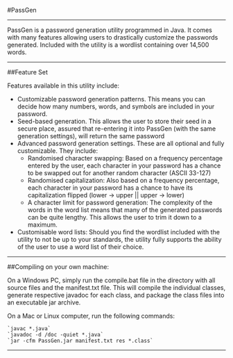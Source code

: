 #PassGen
- - -

PassGen is a password generation utility programmed in Java. It comes with many features allowing users to drastically customize the passwords generated. Included with the utility is a wordlist containing over 14,500 words.

- - -

##Feature Set

Features available in this utility include:
* Customizable password generation patterns. This means you can decide how many numbers, words, and symbols are included in your password.
* Seed-based generation. This allows the user to store their seed in a secure place, assured that re-entering it into PassGen (with the same generation settings), will return the same password
* Advanced password generation settings. These are all optional and fully customizable. They include:
	+ Randomised character swapping: Based on a frequency percentage entered by the user, each character in your password has a chance to be swapped out for another random character (ASCII 33-127)
	+ Randomised capitalization: Also based on a frequency percentage, each character in your password has a chance to have its capitalization flipped (lower -> upper || upper -> lower)
	+ A character limit for password generation: The complexity of the words in the word list means that many of the generated passwords can be quite lengthy. This allows the user to trim it down to a maximum.
* Customisable word lists: Should you find the wordlist included with the utility to not be up to your standards, the utility fully supports the ability of the user to use a word list of their choice.

- - -

##Compiling on your own machine:

On a Windows PC, simply run the compile.bat file in the directory with all source files and the manifest.txt file. This will compile the individual classes, generate respective javadoc for each class, and package the class files into an executable jar archive.

On a Mac or Linux computer, run the following commands:

	`javac *.java`
	`javadoc -d /doc -quiet *.java`
	`jar -cfm PassGen.jar manifest.txt res *.class`

- - -